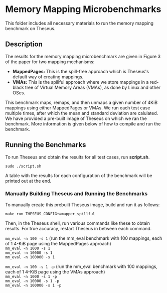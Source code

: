 # Memory Mapping Microbenchmarks
This folder includes all necessary materials to run the memory mapping benchmark on Theseus.
## Description
The results for the memory mapping microbenchmark are given in Figure 3 of the paper for two mapping mechanisms:
- **MappedPages:** This is the spill-free approach which is Theseus's default way of creating mappings.
- **VMAs:** This is the spillful approach where we store mappings in a red-black tree of Virtual Memory Areas (VMAs), as done by Linux and other OSes.

This benchmark maps, remaps, and then unmaps a given number of 4KiB mappings using either MappedPages or VMAs. We run each test case multiple times, after which the mean and standard deviation are calulated.  
We have provided a pre-built image of Theseus on which we ran the benchmark. More information is given below of how to compile and run the benchmark.

## Running the Benchmarks
To run Theseus and obtain the results for all test cases, run **script.sh**.  
```
sudo ./script.sh
```
A table with the results for each configuration of the benchmark will be printed out at the end.

### Manually Building Theseus and Running the Benchmarks
To manually create this prebuilt Theseus image, build and run it as follows: 
```
make run THESEUS_CONFIG+=mapper_spillful
```

Then, in the Theseus shell, run various commands like these to obtain results. 
For true accuracy, restart Theseus in between each command.

`mm_eval -n 100 -s 1` (run the mm_eval benchmark with 100 mappings, each of 1 4-KiB page using the MappedPages approach)     
`mm_eval -n 1000 -s 1`      
`mm_eval -n 10000 -s 1`      
`mm_eval -n 100000 -s 1`     

`mm_eval -n 100 -s 1 -p` (run the mm_eval benchmark with 100 mappings, each of 1 4-KiB page using the VMAs approach)      
`mm_eval -n 1000 -s 1 -p`      
`mm_eval -n 10000 -s 1 -p`      
`mm_eval -n 100000 -s 1 -p`     

